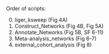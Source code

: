 Order of scripts:

0. liger_ksweep (Fig 4A)
1. Construct_Networks (Fig 4B, Fig 5A)
2. Annotate_Networks (Fig 5B, SF 6-11)
3. Meta-analysis_networks (Fig 6-7)
4. external_cohort_analysis (Fig 8)
